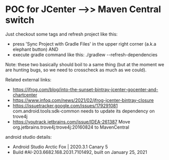 POC for JCenter -->> Maven Central switch
=================


Just checkout some tags and refresh project like this:

* press 'Sync Project with Gradle Files' in the upper right corner (a.k.a elephant button) AND
* execute gradle command like this: ./gradlew --refresh-dependencies

Note: these two basically should boil to a same thing (but at the moment we are hunting bugs, so we need to crosscheck as much as we could).

Related external links:

* https://jfrog.com/blog/into-the-sunset-bintray-jcenter-gocenter-and-chartcenter
* https://www.infoq.com/news/2021/02/jfrog-jcenter-bintray-closure
* https://issuetracker.google.com/issues/179291081 com.android.tools:sdk-common needs to update its dependency on trove4j
* https://youtrack.jetbrains.com/issue/IDEA-261387 Move org.jetbrains.trove4j:trove4j:20160824 to MavenCentral

android studio details:
* Android Studio Arctic Fox | 2020.3.1 Canary 5
* Build #AI-203.6682.168.2031.7101492, built on January 25, 2021






